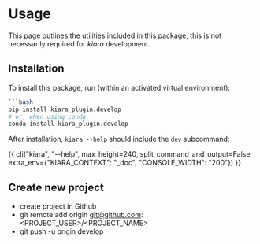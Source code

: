 # Usage

This page outlines the utilities included in this package, this is not necessarily required for *kiara* development.

## Installation

To install this package, run (within an activated virtual environment):

```bash
```bash
pip install kiara_plugin.develop
# or, when using conda
conda install kiara_plugin.develop
```

After installation, `kiara --help` should include the `dev` subcommand:

{{ cli("kiara", "--help", max_height=240, split_command_and_output=False, extra_env={"KIARA_CONTEXT": "_doc", "CONSOLE_WIDTH": "200"}) }}

## Create new project

- create project in Github
- git remote add origin git@github.com:<PROJECT_USER>/<PROJECT_NAME>
- git push -u origin develop
